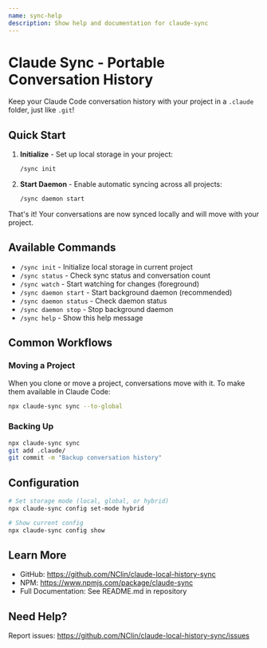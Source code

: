```yaml
---
name: sync-help
description: Show help and documentation for claude-sync
---
```


# Claude Sync - Portable Conversation History

Keep your Claude Code conversation history with your project in a `.claude` folder, just like `.git`!

## Quick Start

1. **Initialize** - Set up local storage in your project:
   ```bash
   /sync init
   ```

2. **Start Daemon** - Enable automatic syncing across all projects:
   ```bash
   /sync daemon start
   ```

That's it! Your conversations are now synced locally and will move with your project.

## Available Commands

- `/sync init` - Initialize local storage in current project
- `/sync status` - Check sync status and conversation count
- `/sync watch` - Start watching for changes (foreground)
- `/sync daemon start` - Start background daemon (recommended)
- `/sync daemon status` - Check daemon status
- `/sync daemon stop` - Stop background daemon
- `/sync help` - Show this help message

## Common Workflows

### Moving a Project
When you clone or move a project, conversations move with it. To make them available in Claude Code:
```bash
npx claude-sync sync --to-global
```

### Backing Up
```bash
npx claude-sync sync
git add .claude/
git commit -m "Backup conversation history"
```

## Configuration

```bash
# Set storage mode (local, global, or hybrid)
npx claude-sync config set-mode hybrid

# Show current config
npx claude-sync config show
```

## Learn More

- GitHub: https://github.com/NClin/claude-local-history-sync
- NPM: https://www.npmjs.com/package/claude-sync
- Full Documentation: See README.md in repository

## Need Help?

Report issues: https://github.com/NClin/claude-local-history-sync/issues
